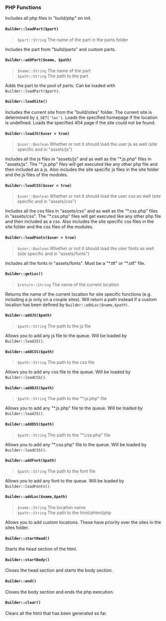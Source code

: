 ### PHP Functions
Includes all php files in "build/php" on init.

#### `Builder::loadPart($part)`
> `$part::String` The name of the part in the parts folder

Includes the part from "build/parts" and custom parts.

#### `Builder::addPart($name, $path)`
> `$name::String` The name of the part  
`$path::String` The path to the part

Adds the part to the pool of parts. Can be loaded with `Builder::loadPart($part)`.

#### `Builder::loadSite()`
Includes the current site from the "build/sites" folder. The current site is determined by `$_GET['loc']`. Loads the specified homepage if the location is undefined. Loads the specified 404 page if the site could not be found.

#### `Builder::loadJS($user = true)`
> `$user::Boolean` Whether or not it should load the user js as well (site specific and in "assets/js")

Includes all the js files in "assets/js" and as well as the "\*.js.php" files in "assets/js". The "\*.js.php" files will get executed like any other php file and then included as a js. Also includes the site specific js files in the site folder and the js files of the modules.

#### `Builder::loadCSS($user = true)`
> `$user::Boolean` Whether or not it should load the user css as well (site specific and in "assets/css")

Includes all the css files in "assets/css" and as well as the "\*.css.php" files in "assets/css". The "\*.css.php" files will get executed like any other php file and then included as a css. Also includes the site specific css files in the site folder and the css files of the modules.

#### `Builder::loadFonts($user = true)`
> `$user::Boolean` Whether or not it should load the user fonts as well (site specific and in "assets/fonts")

Includes all the fonts in "assets/fonts". Must be a "\*.ttf" or "\*.otf" file.

#### `Builder::getLoc()`
> `$return::String` The name of the current location

Returns the name of the current location for site specific functions (e.g. including a js only on a couple sites). Will return a path instead if a custom location has been defined by `Builder::addLoc($name,$path)`.

#### `Builder::addJS($path)`
> `$path::String` The path to the js file

Allows you to add any js file to the queue. Will be loaded by `Builder::loadJS()`.

#### `Builder::addCSS($path)`
> `$path::String` The path to the css file

Allows you to add any css file to the queue. Will be loaded by `Builder::loadCSS()`.

#### `Builder::addDJS($path)`
> `$path::String` The path to the "\*.js.php" file

Allows you to add any "\*.js.php" file to the queue. Will be loaded by `Builder::loadJS()`.

#### `Builder::addDSS($path)`
> `$path::String` The path to the "\*.css.php" file

Allows you to add any "\*.css.php" file to the queue. Will be loaded by `Builder::loadCSS()`.

#### `Builder::addFont($path)`
> `$path::String` The path to the font file

Allows you to add any font to the queue. Will be loaded by `Builder::loadFonts()`.

#### `Builder::addLoc($name,$path)`
> `$name::String` The location name  
`$path::String` The path to the html/phtml/php

Allows you to add custom locations. These have priority over the sites in the sites folder.

#### `Builder::startHead()`

Starts the head section of the html.

#### `Builder::startBody()`

Closes the head section and starts the body section.

#### `Builder::end()`

Closes the body section and ends the php execution.

#### `Builder::clear()`

Clears all the html that has been generated so far.
